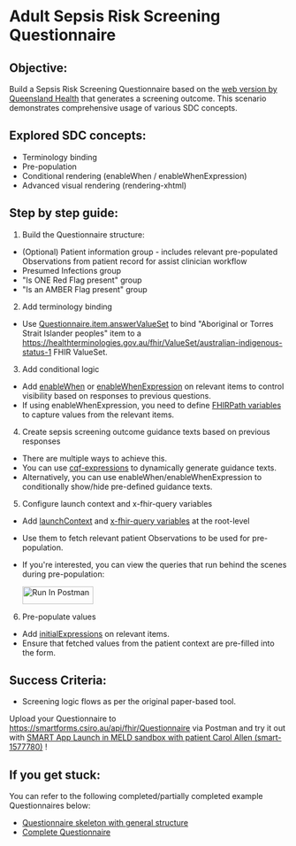 # Adult Sepsis Risk Screening Questionnaire

## Objective:

Build a Sepsis Risk Screening Questionnaire based on the [web version by Queensland Health](https://www.health.qld.gov.au/__data/assets/pdf_file/0019/1381330/adult-sepsis-screening-tool.pdf) that generates a screening outcome. This scenario demonstrates comprehensive usage of various SDC concepts.

## Explored SDC concepts:

- Terminology binding
- Pre-population
- Conditional rendering (enableWhen / enableWhenExpression)
- Advanced visual rendering (rendering-xhtml)

## Step by step guide:

1. Build the Questionnaire structure:

- (Optional) Patient information group - includes relevant pre-populated Observations from patient record for assist clinician workflow
- Presumed Infections group
- "Is ONE Red Flag present" group
- "Is an AMBER Flag present" group

2. Add terminology binding

- Use [Questionnaire.item.answerValueSet](https://hl7.org/fhir/R4/questionnaire-definitions.html#Questionnaire.item.answerValueSet) to bind "Aboriginal or Torres Strait Islander peoples" item to a https://healthterminologies.gov.au/fhir/ValueSet/australian-indigenous-status-1 FHIR ValueSet.

3. Add conditional logic

- Add [enableWhen](https://hl7.org/fhir/R4/questionnaire-definitions.html#Questionnaire.item.enableWhen) or [enableWhenExpression](http://hl7.org/fhir/uv/sdc/expressions.html#enableWhenExpression) on relevant items to control visibility based on responses to previous questions.
- If using enableWhenExpression, you need to define [FHIRPath variables](http://hl7.org/fhir/uv/sdc/expressions.html#variable) to capture values from the relevant items.

4. Create sepsis screening outcome guidance texts based on previous responses

- There are multiple ways to achieve this.
- You can use [cqf-expressions](http://hl7.org/fhir/uv/sdc/behavior.html#cqf-expression) to dynamically generate guidance texts.
- Alternatively, you can use enableWhen/enableWhenExpression to conditionally show/hide pre-defined guidance texts.

5. Configure launch context and x-fhir-query variables

- Add [launchContext](http://hl7.org/fhir/uv/sdc/expressions.html#launchContext) and [x-fhir-query variables](http://hl7.org/fhir/uv/sdc/expressions.html#x-fhir-query-enhancements) at the root-level
- Use them to fetch relevant patient Observations to be used for pre-population.
- If you're interested, you can view the queries that run behind the scenes during pre-population:

  [<img src="https://run.pstmn.io/button.svg" alt="Run In Postman" style="width: 128px; height: 32px;">](<https://app.getpostman.com/run-collection/22885901-bc216af3-bcf4-47a0-9c83-36474a7e46ab?action=collection%2Ffork&source=rip_markdown&collection-url=entityId%3D22885901-bc216af3-bcf4-47a0-9c83-36474a7e46ab%26entityType%3Dcollection%26workspaceId%3D223dc781-848c-46d3-bd95-7735671fd8d1#?env%5BPatient%3A%20Carol%20Allen%20(smart-1577780)%5D=W3sia2V5IjoicGF0aWVudElkIiwidmFsdWUiOiIiLCJlbmFibGVkIjp0cnVlLCJ0eXBlIjoiZGVmYXVsdCIsInNlc3Npb25WYWx1ZSI6InNtYXJ0LTE1Nzc3ODAiLCJjb21wbGV0ZVNlc3Npb25WYWx1ZSI6InNtYXJ0LTE1Nzc3ODAiLCJzZXNzaW9uSW5kZXgiOjB9XQ==>)

6. Pre-populate values

- Add [initialExpressions](http://hl7.org/fhir/uv/sdc/expressions.html#initialExpression) on relevant items.
- Ensure that fetched values from the patient context are pre-filled into the form.

## Success Criteria:

- Screening logic flows as per the original paper-based tool.

Upload your Questionnaire to https://smartforms.csiro.au/api/fhir/Questionnaire via Postman and
try it out with [SMART App Launch in MELD sandbox with patient Carol Allen (smart-1577780)](https://fhir-in-qh.smartforms.io/launch?iss=https%3A%2F%2Fgw.interop.community%2FQHConnectathon2025%2Fdata&launch=EtdWnN) !

## If you get stuck:

You can refer to the following completed/partially completed example Questionnaires below:

- [Questionnaire skeleton with general structure](https://smartforms.csiro.au/api/fhir/Questionnaire/AdultSepsisScreeningIncomplete/_history/2)
- [Complete Questionnaire](https://smartforms.csiro.au/api/fhir/Questionnaire/AdultSepsisScreening/_history/4)
